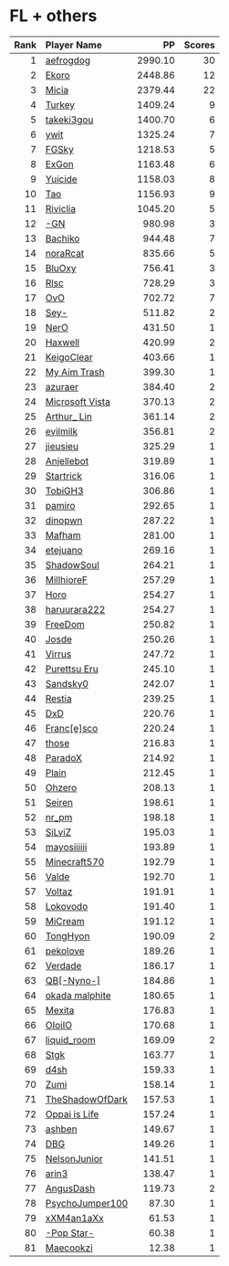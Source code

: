 # FL + others
| Rank | Player Name |  PP  | Scores |
| ----:|:----------- | ----:| ------:|
| 1 | [aefrogdog](https://osu.ppy.sh/u/4178672) | 2990.10 | 30 |
| 2 | [Ekoro](https://osu.ppy.sh/u/284905) | 2448.86 | 12 |
| 3 | [Micia](https://osu.ppy.sh/u/131118) | 2379.44 | 22 |
| 4 | [Turkey](https://osu.ppy.sh/u/762193) | 1409.24 | 9 |
| 5 | [takeki3gou](https://osu.ppy.sh/u/447472) | 1400.70 | 6 |
| 6 | [ywit](https://osu.ppy.sh/u/4459864) | 1325.24 | 7 |
| 7 | [FGSky](https://osu.ppy.sh/u/2094566) | 1218.53 | 5 |
| 8 | [ExGon](https://osu.ppy.sh/u/214187) | 1163.48 | 6 |
| 9 | [Yuicide](https://osu.ppy.sh/u/4263900) | 1158.03 | 8 |
| 10 | [Tao](https://osu.ppy.sh/u/2167041) | 1156.93 | 9 |
| 11 | [Riviclia](https://osu.ppy.sh/u/1616533) | 1045.20 | 5 |
| 12 | [-GN](https://osu.ppy.sh/u/895581) | 980.98 | 3 |
| 13 | [Bachiko](https://osu.ppy.sh/u/2660101) | 944.48 | 7 |
| 14 | [noraRcat](https://osu.ppy.sh/u/883939) | 835.66 | 5 |
| 15 | [BluOxy](https://osu.ppy.sh/u/580925) | 756.41 | 3 |
| 16 | [Rlsc](https://osu.ppy.sh/u/2110845) | 728.29 | 3 |
| 17 | [OvO](https://osu.ppy.sh/u/1517064) | 702.72 | 7 |
| 18 | [Sey-](https://osu.ppy.sh/u/5191255) | 511.82 | 2 |
| 19 | [NerO](https://osu.ppy.sh/u/1545031) | 431.50 | 1 |
| 20 | [Haxwell](https://osu.ppy.sh/u/1726105) | 420.99 | 2 |
| 21 | [KeigoClear](https://osu.ppy.sh/u/512319) | 403.66 | 1 |
| 22 | [My Aim Trash](https://osu.ppy.sh/u/903167) | 399.30 | 1 |
| 23 | [azuraer](https://osu.ppy.sh/u/145851) | 384.40 | 2 |
| 24 | [Microsoft Vista](https://osu.ppy.sh/u/4160744) | 370.13 | 2 |
| 25 | [Arthur_ Lin](https://osu.ppy.sh/u/1070976) | 361.14 | 2 |
| 26 | [evilmilk](https://osu.ppy.sh/u/355281) | 356.81 | 2 |
| 27 | [jieusieu](https://osu.ppy.sh/u/759439) | 325.29 | 1 |
| 28 | [Anjellebot](https://osu.ppy.sh/u/3535685) | 319.89 | 1 |
| 29 | [Startrick](https://osu.ppy.sh/u/2782104) | 316.06 | 1 |
| 30 | [TobiGH3](https://osu.ppy.sh/u/3341040) | 306.86 | 1 |
| 31 | [pamiro](https://osu.ppy.sh/u/2095634) | 292.65 | 1 |
| 32 | [dinopwn](https://osu.ppy.sh/u/2838003) | 287.22 | 1 |
| 33 | [Mafham](https://osu.ppy.sh/u/3660531) | 281.00 | 1 |
| 34 | [etejuano](https://osu.ppy.sh/u/2243537) | 269.16 | 1 |
| 35 | [ShadowSoul](https://osu.ppy.sh/u/494970) | 264.21 | 1 |
| 36 | [MillhioreF](https://osu.ppy.sh/u/941094) | 257.29 | 1 |
| 37 | [Horo](https://osu.ppy.sh/u/992439) | 254.27 | 1 |
| 38 | [haruurara222](https://osu.ppy.sh/u/85491) | 254.27 | 1 |
| 39 | [FreeDom](https://osu.ppy.sh/u/1440585) | 250.82 | 1 |
| 40 | [Josde](https://osu.ppy.sh/u/2923459) | 250.26 | 1 |
| 41 | [Virrus](https://osu.ppy.sh/u/949804) | 247.72 | 1 |
| 42 | [Purettsu Eru](https://osu.ppy.sh/u/1542565) | 245.10 | 1 |
| 43 | [Sandsky0](https://osu.ppy.sh/u/2217753) | 242.07 | 1 |
| 44 | [Restia](https://osu.ppy.sh/u/647766) | 239.25 | 1 |
| 45 | [DxD](https://osu.ppy.sh/u/5334695) | 220.76 | 1 |
| 46 | [Franc[e]sco](https://osu.ppy.sh/u/157972) | 220.24 | 1 |
| 47 | [those](https://osu.ppy.sh/u/557166) | 216.83 | 1 |
| 48 | [ParadoX](https://osu.ppy.sh/u/3424394) | 214.92 | 1 |
| 49 | [Plain](https://osu.ppy.sh/u/2327558) | 212.45 | 1 |
| 50 | [Ohzero](https://osu.ppy.sh/u/646264) | 208.13 | 1 |
| 51 | [Seiren](https://osu.ppy.sh/u/616536) | 198.61 | 1 |
| 52 | [nr_pm](https://osu.ppy.sh/u/6690651) | 198.18 | 1 |
| 53 | [SiLviZ](https://osu.ppy.sh/u/1687524) | 195.03 | 1 |
| 54 | [mayosiiiiii](https://osu.ppy.sh/u/166465) | 193.89 | 1 |
| 55 | [Minecraft570](https://osu.ppy.sh/u/2198995) | 192.79 | 1 |
| 56 | [Valde](https://osu.ppy.sh/u/208531) | 192.70 | 1 |
| 57 | [Voltaz](https://osu.ppy.sh/u/1800512) | 191.91 | 1 |
| 58 | [Lokovodo](https://osu.ppy.sh/u/2154081) | 191.40 | 1 |
| 59 | [MiCream](https://osu.ppy.sh/u/4124484) | 191.12 | 1 |
| 60 | [TongHyon](https://osu.ppy.sh/u/5289802) | 190.09 | 2 |
| 61 | [pekolove](https://osu.ppy.sh/u/177886) | 189.26 | 1 |
| 62 | [Verdade](https://osu.ppy.sh/u/6147171) | 186.17 | 1 |
| 63 | [QB[-Nyno-]](https://osu.ppy.sh/u/1640616) | 184.86 | 1 |
| 64 | [okada malphite](https://osu.ppy.sh/u/652084) | 180.65 | 1 |
| 65 | [Mexita](https://osu.ppy.sh/u/1800183) | 176.83 | 1 |
| 66 | [OIoiIO](https://osu.ppy.sh/u/766042) | 170.68 | 1 |
| 67 | [liquid_room](https://osu.ppy.sh/u/7013930) | 169.09 | 2 |
| 68 | [Stgk](https://osu.ppy.sh/u/307725) | 163.77 | 1 |
| 69 | [d4sh](https://osu.ppy.sh/u/5439380) | 159.33 | 1 |
| 70 | [Zumi](https://osu.ppy.sh/u/1333751) | 158.14 | 1 |
| 71 | [TheShadowOfDark](https://osu.ppy.sh/u/5795337) | 157.53 | 1 |
| 72 | [Oppai is Life](https://osu.ppy.sh/u/3994592) | 157.24 | 1 |
| 73 | [ashben](https://osu.ppy.sh/u/6143840) | 149.67 | 1 |
| 74 | [DBG](https://osu.ppy.sh/u/2526272) | 149.26 | 1 |
| 75 | [NelsonJunior](https://osu.ppy.sh/u/5465903) | 141.51 | 1 |
| 76 | [arin3](https://osu.ppy.sh/u/3298393) | 138.47 | 1 |
| 77 | [AngusDash](https://osu.ppy.sh/u/7241974) | 119.73 | 2 |
| 78 | [PsychoJumper100](https://osu.ppy.sh/u/2994271) | 87.30 | 1 |
| 79 | [xXM4an1aXx](https://osu.ppy.sh/u/8444283) | 61.53 | 1 |
| 80 | [-Pop Star-](https://osu.ppy.sh/u/7323600) | 60.38 | 1 |
| 81 | [Maecookzi](https://osu.ppy.sh/u/7798231) | 12.38 | 1 |
